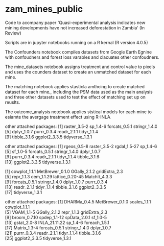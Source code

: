 # zam_mines_public

Code to acompany paper 'Quasi-experimental analysis indicates new mining developments have not increased deforestation in Zambia' (In Review)

Scripts are in jupyter notebooks running on a R kernal (R version 4.0.5)

The Confounders notebook compiles datasets from Google Earth Egnine with confoudners and forest loss varables and clacuates other confoudners. 

The mine_datasets notebook assigns treatment and control value to pixels and uses the counders dataset to create an unmatched dataset for each mine. 

The matching notebook applies stasticla amthcing to create matched dataset for each mine., including the PSM data used as the main analysis and three other datasets used to test the effect of matching set up on reuslts. 

The outcome_analysis notebook applies ststical models for each mine to esiamte the avergage treatment effect using R-INLA. 

other attached packages:
 [1] raster_3.5-2    sp_1.4-6        forcats_0.5.1   stringr_1.4.0  
 [5] dplyr_1.0.7     purrr_0.3.4     readr_2.1.1     tidyr_1.1.4    
 [9] tibble_3.1.6    ggplot2_3.3.5   tidyverse_1.3.1


other attached packages:
 [1] rgeos_0.5-8     raster_3.5-2    rgdal_1.5-27    sp_1.4-6       
 [5] sf_1.0-5        forcats_0.5.1   stringr_1.4.0   dplyr_1.0.7    
 [9] purrr_0.3.4     readr_2.1.1     tidyr_1.1.4     tibble_3.1.6   
[13] ggplot2_3.3.5   tidyverse_1.3.1

 [1] cowplot_1.1.1   MetBrewer_0.1.0 GGally_2.1.2    gridExtra_2.3  
 [5] repr_1.1.3      cem_1.1.29      lattice_0.20-45 MatchIt_4.3.3  
 [9] forcats_0.5.1   stringr_1.4.0   dplyr_1.0.7     purrr_0.3.4    
[13] readr_2.1.1     tidyr_1.1.4     tibble_3.1.6    ggplot2_3.3.5  
[17] tidyverse_1.3.1


other attached packages:
 [1] DHARMa_0.4.5    MetBrewer_0.1.0 scales_1.1.1    cowplot_1.1.1  
 [5] VGAM_1.1-5      GGally_2.1.2    repr_1.1.3      gridExtra_2.3  
 [9] broom_0.7.10    spdep_1.1-12    spData_2.0.1    sf_1.0-5       
[13] gstat_2.0-8     INLA_21.11.22   sp_1.4-6        foreach_1.5.1  
[17] Matrix_1.3-4    forcats_0.5.1   stringr_1.4.0   dplyr_1.0.7    
[21] purrr_0.3.4     readr_2.1.1     tidyr_1.1.4     tibble_3.1.6   
[25] ggplot2_3.3.5   tidyverse_1.3.1
